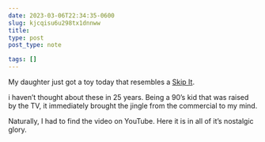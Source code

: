 ```yaml
---
date: 2023-03-06T22:34:35-0600
slug: kjcqisu6u298tx1dnnww
title: 
type: post
post_type: note

tags: []
---
```

My daughter just got a toy today that resembles a [Skip It](https://en.m.wikipedia.org/wiki/Skip-It).


i haven’t thought about these in 25 years. Being a 90’s kid that was raised by the TV, it immediately brought the jingle from the commercial to my mind.


Naturally, I had to find the video on YouTube. Here it is in all of it’s nostalgic glory.





